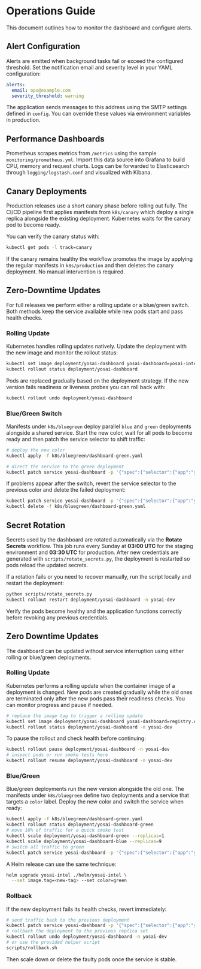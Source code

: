 # Operations Guide

This document outlines how to monitor the dashboard and configure alerts.

## Alert Configuration

Alerts are emitted when background tasks fail or exceed the configured
threshold. Set the notification email and severity level in your YAML
configuration:

```yaml
alerts:
  email: ops@example.com
  severity_threshold: warning
```

The application sends messages to this address using the SMTP settings defined in
`config`. You can override these values via environment variables in production.

## Performance Dashboards

Prometheus scrapes metrics from `/metrics` using the sample
`monitoring/prometheus.yml`. Import this data source into Grafana to build CPU,
memory and request charts. Logs can be forwarded to Elasticsearch through
`logging/logstash.conf` and visualized with Kibana.

## Canary Deployments

Production releases use a short canary phase before rolling out fully. The CI/CD pipeline first applies manifests from `k8s/canary` which deploy a single replica alongside the existing deployment. Kubernetes waits for the canary pod to become ready.

You can verify the canary status with:

```bash
kubectl get pods -l track=canary
```

If the canary remains healthy the workflow promotes the image by applying the regular manifests in `k8s/production` and then deletes the canary deployment. No manual intervention is required.

## Zero-Downtime Updates

For full releases we perform either a rolling update or a blue/green switch. Both methods keep
the service available while new pods start and pass health checks.

### Rolling Update

Kubernetes handles rolling updates natively. Update the deployment with the new
image and monitor the rollout status:

```bash
kubectl set image deployment/yosai-dashboard yosai-dashboard=yosai-intel-dashboard:<new-tag>
kubectl rollout status deployment/yosai-dashboard
```

Pods are replaced gradually based on the deployment strategy. If the new
version fails readiness or liveness probes you can roll back with:

```bash
kubectl rollout undo deployment/yosai-dashboard
```

### Blue/Green Switch

Manifests under `k8s/bluegreen` deploy parallel `blue` and `green` deployments
alongside a shared service. Start the new color, wait for all pods to become
ready and then patch the service selector to shift traffic:

```bash
# deploy the new color
kubectl apply -f k8s/bluegreen/dashboard-green.yaml

# direct the service to the green deployment
kubectl patch service yosai-dashboard -p '{"spec":{"selector":{"app":"yosai-dashboard","color":"green"}}}'
```

If problems appear after the switch, revert the service selector to the previous
color and delete the failed deployment:

```bash
kubectl patch service yosai-dashboard -p '{"spec":{"selector":{"app":"yosai-dashboard","color":"blue"}}}'
kubectl delete -f k8s/bluegreen/dashboard-green.yaml
```

## Secret Rotation

Secrets used by the dashboard are rotated automatically via the **Rotate Secrets**
workflow. This job runs every Sunday at **03:00 UTC** for the staging environment
and **03:30 UTC** for production. After new credentials are generated with
`scripts/rotate_secrets.py`, the deployment is restarted so pods reload the
updated secrets.

If a rotation fails or you need to recover manually, run the script locally and
restart the deployment:

```bash
python scripts/rotate_secrets.py
kubectl rollout restart deployment/yosai-dashboard -n yosai-dev
```

Verify the pods become healthy and the application functions correctly before
revoking any previous credentials.

## Zero Downtime Updates

The dashboard can be updated without service interruption using either rolling or blue/green deployments.

### Rolling Update

Kubernetes performs a rolling update when the container image of a deployment is changed. New pods are created gradually while the old ones are terminated only after the new pods pass their readiness checks. You can monitor progress and pause if needed.

```bash
# replace the image tag to trigger a rolling update
kubectl set image deployment/yosai-dashboard yosai-dashboard=registry.example.com/yosai-dashboard:<new-tag> -n yosai-dev
kubectl rollout status deployment/yosai-dashboard -n yosai-dev
```

To pause the rollout and check health before continuing:

```bash
kubectl rollout pause deployment/yosai-dashboard -n yosai-dev
# inspect pods or run smoke tests here
kubectl rollout resume deployment/yosai-dashboard -n yosai-dev
```

### Blue/Green

Blue/green deployments run the new version alongside the old one. The manifests under `k8s/bluegreen` define two deployments and a service that targets a `color` label. Deploy the new color and switch the service when ready:

```bash
kubectl apply -f k8s/bluegreen/dashboard-green.yaml
kubectl rollout status deployment/yosai-dashboard-green
# move 10% of traffic for a quick smoke test
kubectl scale deployment/yosai-dashboard-green --replicas=1
kubectl scale deployment/yosai-dashboard-blue --replicas=9
# switch all traffic to green
kubectl patch service yosai-dashboard -p '{"spec":{"selector":{"app":"yosai-dashboard","color":"green"}}}'
```

A Helm release can use the same technique:

```bash
helm upgrade yosai-intel ./helm/yosai-intel \
  --set image.tag=<new-tag> --set color=green
```

### Rollback

If the new deployment fails its health checks, revert immediately:

```bash
# send traffic back to the previous deployment
kubectl patch service yosai-dashboard -p '{"spec":{"selector":{"app":"yosai-dashboard","color":"blue"}}}'
# rollback the deployment to the previous replica set
kubectl rollout undo deployment/yosai-dashboard -n yosai-dev
# or use the provided helper script
scripts/rollback.sh
```

Then scale down or delete the faulty pods once the service is stable.

